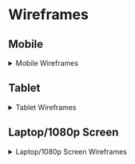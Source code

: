 # Wireframes

## Mobile

<details>
<summary>Mobile Wireframes</summary>

#### Below you'll see I've created the frames together to ensure I keep the structure of the page the same.

![Mobile wireframes](assets/documentation/mobile-wireframes.webp)
</details>

## Tablet

<details>
<summary>Tablet Wireframes</summary>

<details>
<summary>Main Menu Wireframes</summary>

![Main menu Tablet](assets/documentation/main-menu-tablet-wf.webp)
</details>

<details>
<summary>Game Page Wireframes</summary>

![Game page Tablet](assets/documentation/game-page-tablet-wf.webp)
</details>

<details>
<summary>Rules Wireframes</summary>

![Rules Tablet](assets/documentation/rules-wf-tablet.webp)
</details>

<details>
<summary>Set a win target Wireframes</summary>

![Set a win target Tablet](assets/documentation/set-win-target-tablet-wf.webp)
</details>

<details>
<summary>Winner Page Wireframes</summary>

![Winner page Tablet](assets/documentation/winner-page-tablet-wf.webp)
</details>

<details>
<summary>Loser Page Wireframes</summary>

![Loser page Tablet](assets/documentation/loser-page-tablet-wf.webp)
</details>

<details>
<summary>Draw Page Wireframes</summary>

![Draw Page Tablet](assets/documentation/draw-tablet-wf.webp)
</details>

</details>

## Laptop/1080p Screen

<details>
<summary>Laptop/1080p Screen Wireframes</summary>

<details>
<summary>Main Menu Wireframes</summary>

![Main menu Laptop/1080p Screen](assets/documentation/main-laptop-desktop-wf.webp)
</details>

<details>
<summary>Game Page Wireframes</summary>

![Game page Laptop/1080p Screen](assets/documentation/game-page-laptop-desktop-wf.webp)
</details>

<details>
<summary>Rules Wireframes</summary>

![Rules Laptop/1080p Screen](assets/documentation/rules-laptop-desktop-wf.webp)
</details>

<details>
<summary>Set a win target Wireframes</summary>

![Set a win target Laptop/1080p Screen](assets/documentation/set-win-laptop-desktop-wf.webp)
</details>

<details>
<summary>Winner page Wireframes</summary>

![Winner Laptop/1080p Screen](assets/documentation/winner-laptop-desktop-wf.webp)
</details>

<details>
<summary>Loser page Wireframes</summary>

![Loser menu Laptop/1080p Screen](assets/documentation/loser-laptop-desktop-wf.webp)
</details>

<details>
<summary>Draw page Wireframes</summary>

![Draw Page Laptop/1080p Screen](assets/documentation/draw-page-laptop-desktop-wf.webp)
</details>

</details>

